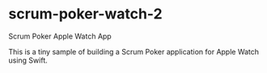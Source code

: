 # scrum-poker-watch-2
Scrum Poker Apple Watch App

This is a tiny sample of building a Scrum Poker application for Apple Watch using Swift.

